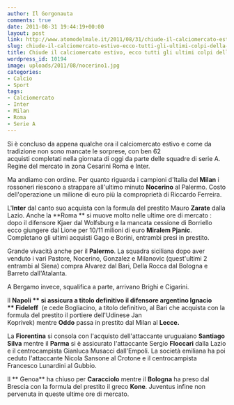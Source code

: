 ```yaml
---
author: Il Gorgonauta
comments: true
date: 2011-08-31 19:44:19+00:00
layout: post
link: http://www.atomodelmale.it/2011/08/31/chiude-il-calciomercato-estivo-ecco-tutti-gli-ultimi-colpi-della-serie-a/
slug: chiude-il-calciomercato-estivo-ecco-tutti-gli-ultimi-colpi-della-serie-a
title: Chiude il calciomercato estivo, ecco tutti gli ultimi colpi della serie A.
wordpress_id: 10194
image: uploads/2011/08/nocerino1.jpg
categories:
- Calcio
- Sport
tags:
- Calciomercato
- Inter
- Milan
- Roma
- Serie A
---
```



Si è concluso da appena qualche ora il calciomercato estivo e come da tradizione non sono mancate le sorprese, con ben 62 acquisti completati nella giornata di oggi da parte delle squadre di serie A. Regine del mercato in zona Cesarini Roma e Inter.

Ma andiamo con ordine. Per quanto riguarda i campioni d'Italia del **Milan** i rossoneri riescono a strappare all'ultimo minuto **Nocerino** al Palermo. Costo dell'operazione un milione di euro più la comproprietà di Riccardo Ferreira.

L'**Inter** dal canto suo acquista con la formula del prestito Mauro **Zarate** dalla Lazio. Anche la **Roma ** si muove molto nelle ultime ore di mercato : dopo il difensore Kjaer dal Wolfsburg e la mancata cessione di Borriello ecco giungere dal Lione per 10/11 milioni di euro **Miralem Pjanic**. Completano gli ultimi acquisti Gago e Borini, entrambi presi in prestito.

Grande vivacità anche per il **Palermo**. La squadra siciliana dopo aver venduto i vari Pastore, Nocerino, Gonzalez e Milanovic (quest'ultimi 2 entrambi al Siena) compra Alvarez dal Bari, Della Rocca dal Bologna e Barreto dall'Atalanta.

A Bergamo invece, squalifica a parte, arrivano Brighi e Cigarini.

Il **Napoli ** si assicura a titolo definitivo il difensore argentino Ignacio ** Fideleff**  (e cede Bogliacino, a titolo definitivo, al Bari che acquista con la formula del prestito il portiere dell'Udinese Jan Koprivek) mentre **Oddo** passa in prestito dal Milan al **Lecce.**

La **Fiorentina** si consola con l'acquisto dell'attaccante uruguaiano **Santiago Silva** mentre il **Parma** si è assicurato l'attaccante Sergio **Floccari** dalla Lazio e il centrocampista Gianluca Musacci dall'Empoli. La società emiliana ha poi ceduto l'attaccante Nicola Sansone al Crotone e il centrocampista Francesco Lunardini al Gubbio.

Il ** Genoa** ha chiuso per **Caracciolo** mentre il **Bologna** ha preso dal Brescia con la formula del prestito il greco **Kone**. Juventus infine non pervenuta in queste ultime ore di mercato.
